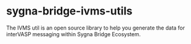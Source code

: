 # sygna-bridge-ivms-utils
The IVMS util is an open source library to help you generate the data for interVASP messaging within Sygna Bridge Ecosystem.
